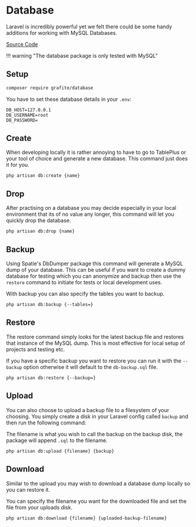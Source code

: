 # Database

Laravel is incredibly powerful yet we felt there could be some handy additions for working with MySQL Databases.

[Source Code](https://github.com/grafiteinc/database)

!!! warning "The database package is only tested with MySQL"

## Setup

```sh
composer require grafite/database
```

You have to set these database details in your `.env`:
```env
DB_HOST=127.0.0.1
DB_USERNAME=root
DB_PASSWORD=
```

## Create

When developing locally it is rather annoying to have to go to TablePlus or your tool of choice and generate a new database. This command just does it for you.

```
php artisan db:create {name}
```

## Drop

After practising on a database you may decide especially in your local environment that its of no value any longer, this command will let you quickly drop the database.

```
php artisan db:drop {name}
```

## Backup

Using Spatie's DbDumper package this command will generate a MySQL dump of your database. This can be useful if you want to create a dummy database for testing which you can anonymize and backup then use the `restore` command to initiate for tests or local development uses.

With backup you can also specify the tables you want to backup.

```
php artisan db:backup {--tables=}
```

## Restore

The restore command simply looks for the latest backup file and restores that instance of the MySQL dump. This is most effective for local setup of projects and testing etc.

If you have a specific backup you want to restore you can run it with the `--backup` option otherwise it will default to the `db-backup.sql` file.

```
php artisan db:restore {--backup=}
```

## Upload

You can also choose to upload a backup file to a filesystem of your choosing. You simply create a disk in your Laravel config called `backup` and then run the following command:

The filename is what you wish to call the backup on the backup disk, the package will append `.sql` to the filename.

```
php artisan db:upload {filename} {backup}
```

## Download

Similar to the upload you may wish to download a database dump locally so you can restore it.

You can specify the filename you want for the downloaded file and set the file from your uploads disk.

```
php artisan db:download {filename} {uploaded-backup-filename}
```
